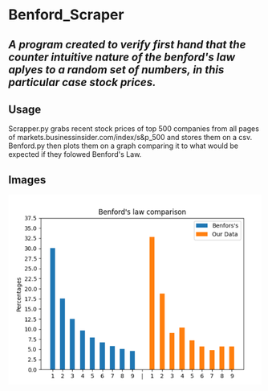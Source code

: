 # Benford_Scraper

## _A program created to verify first hand that the counter intuitive nature of the benford's law aplyes to a random set of numbers, in this particular case stock prices._

## Usage
Scrapper.py grabs recent stock prices of top 500 companies from all pages of markets.businessinsider.com/index/s&p_500 and stores them on a csv.
Benford.py then plots them on a graph comparing it to what would be expected if they folowed Benford's Law.


## Images

![alt text](https://github.com/gugajazz/Benford_Scraper/blob/main/Graph.png?raw=true)
